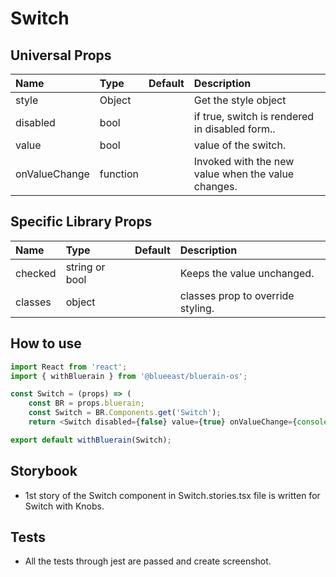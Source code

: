 # Switch

## Universal Props

| Name | Type | Default | Description |
|:-----|:-----|:--------|:------------|
| style | Object |  | Get the style object |
| disabled | bool | | if true, switch is rendered in disabled form.. |
| value | bool | | value of the switch. |
| onValueChange | function | | Invoked with the new value when the value changes. |

## Specific Library Props

| Name | Type | Default | Description |
|:-----|:-----|:--------|:------------|
| checked | string or bool |  | Keeps the value unchanged. |
| classes | object | | classes prop to override styling. |

## How to use

```JavaScript
import React from 'react';
import { withBluerain } from '@blueeast/bluerain-os';

const Switch = (props) => (
    const BR = props.bluerain;
    const Switch = BR.Components.get('Switch');
    return <Switch disabled={false} value={true} onValueChange={console.log('Value is changed!')} />;

export default withBluerain(Switch);
```

## Storybook

- 1st story of the Switch component in Switch.stories.tsx file is written for Switch with Knobs.

## Tests

- All the tests through jest are passed and create screenshot.